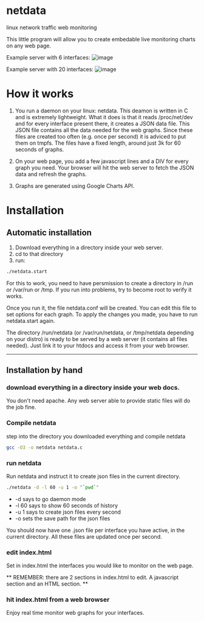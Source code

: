 netdata
=======

linux network traffic web monitoring

This little program will allow you to create embedable live monitoring charts on any web page.

Example server with 6 interfaces:
![image](https://f.cloud.github.com/assets/2662304/664777/3dad6c32-d78d-11e2-9ecf-b921afebfb0b.png)

Example server with 20 interfaces:
![image](https://f.cloud.github.com/assets/2662304/689979/807dfb4e-dac6-11e2-8546-6d83fdb05866.png)


# How it works

1. You run a daemon on your linux: netdata.
This deamon is written in C and is extremely lightweight.
What it does is that it reads /proc/net/dev and for every interface present there, it creates a JSON data file.
This JSON file contains all the data needed for the web graphs.
Since these files are created too often (e.g. once per second) it is adviced to put them on tmpfs.
The files have a fixed length, around just 3k for 60 seconds of graphs.

2. On your web page, you add a few javascript lines and a DIV for every graph you need.
Your browser will hit the web server to fetch the JSON data and refresh the graphs.

3. Graphs are generated using Google Charts API.



# Installation

## Automatic installation

1. Download everything in a directory inside your web server.
2. cd to that directory
3. run:

```sh
./netdata.start
```

For this to work, you need to have persmission to create a directory in /run or /var/run or /tmp.
If you run into problems, try to become root to verify it works.

Once you run it, the file netdata.conf will be created. You can edit this file to set options for each graph.
To apply the changes you made, you have to run netdata.start again.

The directory /run/netdata (or /var/run/netdata, or /tmp/netdata depending on your distro) is ready to be
served by a web server (it contains all files needed). Just link it to your htdocs and access it from your web browser.

---

## Installation by hand

### download everything in a directory inside your web docs.
You don't need apache. Any web server able to provide static files will do the job fine.

### Compile netdata
step into the directory you downloaded everything and compile netdata

```sh
gcc -O3 -o netdata netdata.c
```

### run netdata
Run netdata and instruct it to create json files in the current directory.

```sh
./netdata -d -l 60 -u 1 -o "`pwd`"
```
 - -d says to go daemon mode
 - -l 60 says to show 60 seconds of history
 - -u 1 says to create json files every second
 - -o sets the save path for the json files

You should now have one .json file per interface you have active, in the current directory.
All these files are updated once per second.

### edit index.html
Set in index.html the interfaces you would like to monitor on the web page.

** REMEMBER: there are 2 sections in index.html to edit. A javascript section and an HTML section. **


### hit index.html from a web browser
Enjoy real time monitor web graphs for your interfaces.

